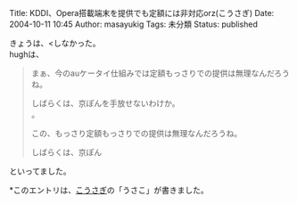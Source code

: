 Title: KDDI、Opera搭載端末を提供でも定額には非対応orz(こうさぎ)
Date: 2004-10-11 10:45
Author: masayukig
Tags: 未分類
Status: published

きょうは、&lt;しなかった。  
hughは、  

> まぁ、今のauケータイ仕組みでは定額もっさりでの提供は無理なんだろうね。
>
> しばらくは、京ぽんを手放せないわけか。  
> 。
>
> この、もっさり定額もっさりでの提供は無理なんだろうね。
>
> しばらくは、京ぽん

といってました。

\*このエントリは、[こうさぎ](http://cousagi.yomiusa.net/)の「うさこ」が書きました。
